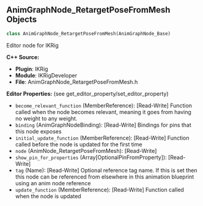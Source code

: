 ## AnimGraphNode_RetargetPoseFromMesh Objects

```python
class AnimGraphNode_RetargetPoseFromMesh(AnimGraphNode_Base)
```

Editor node for IKRig

**C++ Source:**

- **Plugin**: IKRig
- **Module**: IKRigDeveloper
- **File**: AnimGraphNode_RetargetPoseFromMesh.h

**Editor Properties:** (see get_editor_property/set_editor_property)

- ``become_relevant_function`` (MemberReference):  [Read-Write] Function called when the node becomes relevant, meaning it goes from having no weight to any weight.
- ``binding`` (AnimGraphNodeBinding):  [Read-Write] Bindings for pins that this node exposes
- ``initial_update_function`` (MemberReference):  [Read-Write] Function called before the node is updated for the first time
- ``node`` (AnimNode_RetargetPoseFromMesh):  [Read-Write]
- ``show_pin_for_properties`` (Array[OptionalPinFromProperty]):  [Read-Write]
- ``tag`` (Name):  [Read-Write] Optional reference tag name. If this is set then this node can be referenced from elsewhere in this animation blueprint using an anim node reference
- ``update_function`` (MemberReference):  [Read-Write] Function called when the node is updated

<a id="unreal.MotionMatchingAnimNodeLibrary"></a>